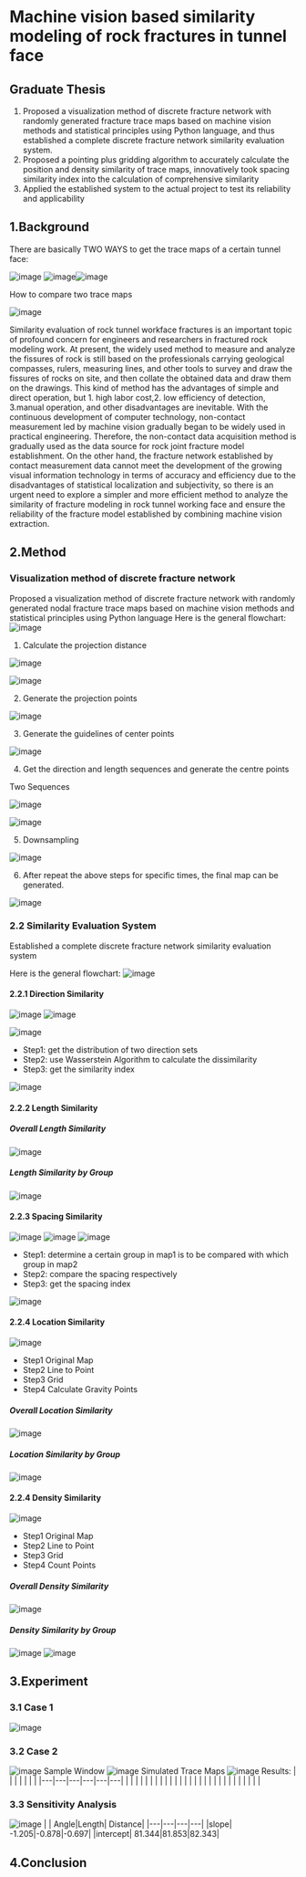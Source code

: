 # Machine vision based similarity modeling of rock fractures in tunnel face
## Graduate Thesis
1. Proposed a visualization method of discrete fracture network with randomly generated fracture trace maps based on machine vision methods and statistical principles using Python language, and thus established a complete discrete fracture network similarity evaluation system.
2. Proposed a pointing plus gridding algorithm to accurately calculate the position and density similarity of trace maps, innovatively took spacing similarity index into the calculation of comprehensive similarity
3. Applied the established system to the actual project to test its reliability and applicability

## 1.Background
There are basically TWO WAYS to get the trace maps of a certain tunnel face:

![image](https://user-images.githubusercontent.com/39005000/198196699-92ae95e2-5448-4d3e-80ed-b9f38a63d084.png)
![image](https://user-images.githubusercontent.com/39005000/198196823-19f11606-f703-4c93-ae72-1746a4c5a4fb.png)![image](https://user-images.githubusercontent.com/39005000/198196714-a04c4ce2-0d38-462d-ac88-7de4e1e33e67.png)

How to compare two trace maps

![image](https://user-images.githubusercontent.com/39005000/198196652-e532da23-2f7e-4354-9964-02c28b60e27b.png)

Similarity evaluation of rock tunnel workface fractures is an important topic of profound concern for engineers and researchers in fractured rock modeling work. At present, the widely used method to measure and analyze the fissures of rock is still based on the professionals carrying geological compasses, rulers, measuring lines, and other tools to survey and draw the fissures of rocks on site, and then collate the obtained data and draw them on the drawings. This kind of method has the advantages of simple and direct operation, but 1. high labor cost,2. low efficiency of detection, 3.manual operation, and other disadvantages are inevitable. With the continuous development of computer technology, non-contact measurement led by machine vision gradually began to be widely used in practical engineering. Therefore, the non-contact data acquisition method is gradually used as the data source for rock joint fracture model establishment. On the other hand, the fracture network established by contact measurement data cannot meet the development of the growing visual information technology in terms of accuracy and efficiency due to the disadvantages of statistical localization and subjectivity, so there is an urgent need to explore a simpler and more efficient method to analyze the similarity of fracture modeling in rock tunnel working face and ensure the reliability of the fracture model established by combining machine vision extraction.


## 2.Method
### Visualization method of discrete fracture network 
Proposed a visualization method of discrete fracture network with randomly generated nodal fracture trace maps based on machine vision methods and statistical principles using Python language
Here is the general flowchart:
![image](https://user-images.githubusercontent.com/39005000/197426629-689b432f-7281-4d0a-83f2-0019573ca871.png)

1. Calculate the projection distance

![image](https://user-images.githubusercontent.com/39005000/197426878-47033747-eae6-438a-b2ab-ba38d5197816.png)

![image](https://user-images.githubusercontent.com/39005000/198197106-585ee920-cda6-4466-9e8b-28d88b0efdbf.png)

2. Generate the projection points

![image](https://user-images.githubusercontent.com/39005000/198197123-cf44f97b-6a36-43ee-9e49-653db987f010.png)

3. Generate the guidelines of center points

![image](https://user-images.githubusercontent.com/39005000/197426920-87a53430-5270-4248-8574-4c44127db813.png)

4. Get the direction and length sequences and generate the centre points

Two Sequences

![image](https://user-images.githubusercontent.com/39005000/198197355-0fc5c81c-2753-4acc-abdc-0d03ad20d950.png)

![image](https://user-images.githubusercontent.com/39005000/198197248-0d8f5838-5768-436b-9bc0-0e455a54cab0.png)

5. Downsampling

![image](https://user-images.githubusercontent.com/39005000/197427033-0e164637-bd4a-47be-8134-ca438c48866b.png)

6. After repeat the above steps for specific times, the final map can be generated.

![image](https://user-images.githubusercontent.com/39005000/197427037-7462d9af-ea8f-4c51-bd03-f7859ace9b81.png)


### 2.2 Similarity Evaluation System
Established a complete discrete fracture network similarity evaluation system

Here is the general flowchart:
![image](https://user-images.githubusercontent.com/39005000/198194191-79234f4b-929f-47a0-a7dd-2a4287350dd0.png)

#### 2.2.1 Direction Similarity

![image](https://user-images.githubusercontent.com/39005000/198194766-5b34f02b-669b-410a-845e-320927235746.png)
![image](https://user-images.githubusercontent.com/39005000/198194773-e67df835-ae10-4375-a44f-fc0915e2df94.png)

![image](https://user-images.githubusercontent.com/39005000/198194780-84165c57-1112-4d7b-87eb-bb97576b048f.png)

- Step1: get the distribution of two direction sets
- Step2: use Wasserstein Algorithm to calculate the dissimilarity
- Step3: get the similarity index

![image](https://user-images.githubusercontent.com/39005000/198195004-5a37ca45-c5d3-4ea1-8b53-61192632e861.png)

#### 2.2.2 Length Similarity

##### Overall Length Similarity
![image](https://user-images.githubusercontent.com/39005000/198195340-11231b50-0b68-477d-984f-b1e19e086ea5.png)

##### Length Similarity by Group
![image](https://user-images.githubusercontent.com/39005000/198195334-0d3e0ec1-2a5b-4814-b4ce-1dd87b5aa01b.png)

#### 2.2.3 Spacing Similarity
![image](https://user-images.githubusercontent.com/39005000/198195409-4cdd940a-93c8-48d2-96c7-18c3760b66e8.png)
![image](https://user-images.githubusercontent.com/39005000/198195419-5a4c539a-ddd5-4aed-9136-13ebda0eb913.png)
![image](https://user-images.githubusercontent.com/39005000/198195427-ec020bb7-7b72-42a2-ba19-04f839dc4f87.png)

- Step1: determine a certain group in map1 is to be compared with which group in map2
- Step2: compare the spacing respectively
- Step3: get the spacing index

![image](https://user-images.githubusercontent.com/39005000/198195557-15c18588-d0e0-4485-8726-b562d593af3b.png)

#### 2.2.4 Location Similarity
![image](https://user-images.githubusercontent.com/39005000/198195990-08316d6a-5a93-48da-a2b7-f4203f227414.png)
- Step1 Original Map
- Step2 Line to Point
- Step3 Grid
- Step4 Calculate Gravity Points
##### Overall Location Similarity
![image](https://user-images.githubusercontent.com/39005000/198195928-a7ce5762-3dfb-4f82-851d-ffc6cab43d03.png)
##### Location Similarity by Group
![image](https://user-images.githubusercontent.com/39005000/198195921-0708620d-2ada-4619-98c4-62cc1422e5d4.png)

#### 2.2.4 Density Similarity
![image](https://user-images.githubusercontent.com/39005000/198196109-3eb90204-649c-4c70-a968-bde67d753045.png)
- Step1 Original Map
- Step2 Line to Point
- Step3 Grid
- Step4 Count Points
##### Overall Density Similarity
![image](https://user-images.githubusercontent.com/39005000/198196143-27ed1fa8-bc55-4444-94d7-86c0bc039cec.png)
##### Density Similarity by Group
![image](https://user-images.githubusercontent.com/39005000/198196150-55e51fc7-80b7-492e-9cda-d01262c96c3b.png)
![image](https://user-images.githubusercontent.com/39005000/198196157-4c79b468-808f-4edc-a7b5-4986a5801854.png)

## 3.Experiment
### 3.1 Case 1
![image](https://user-images.githubusercontent.com/39005000/198191638-f39ffd42-e48a-4f9d-96e8-26c739f237e2.png)
### 3.2 Case 2
![image](https://user-images.githubusercontent.com/39005000/198191682-09bf75c1-4e14-4351-9ded-922d7fd329a9.png)
Sample Window
![image](https://user-images.githubusercontent.com/39005000/198191689-2406adb7-0541-4df3-9df5-c6015910be1f.png)
Simulated Trace Maps
![image](https://user-images.githubusercontent.com/39005000/198191724-e912f36c-9d1e-4247-8c5c-ae7495ee60e9.png)
Results:
|   |   |   |   |   |   |
|---|---|---|---|---|---|
|   |   |   |   |   |   |
|   |   |   |   |   |   |
|   |   |   |   |   |   |
|   |   |   |   |   |   |
### 3.3 Sensitivity Analysis
![image](https://user-images.githubusercontent.com/39005000/198191135-34430ed5-3225-4d5b-bcc4-eac167fe3b78.png)
|   | Angle|Length| Distance|
|---|---|---|---|
|slope| -1.205|-0.878|-0.697|
|intercept| 81.344|81.853|82.343|
## 4.Conclusion
